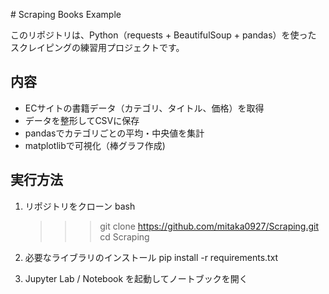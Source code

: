  # Scraping Books Example

このリポジトリは、Python（requests + BeautifulSoup + pandas）を使った
スクレイピングの練習用プロジェクトです。

## 内容
- ECサイトの書籍データ（カテゴリ、タイトル、価格）を取得
- データを整形してCSVに保存
- pandasでカテゴリごとの平均・中央値を集計
- matplotlibで可視化（棒グラフ作成)

## 実行方法
1. リポジトリをクローン
   bash
   >>> git clone https://github.com/mitaka0927/Scraping.git
   >>> cd Scraping

2. 必要なライブラリのインストール 
   pip install -r requirements.txt

3. Jupyter Lab / Notebook を起動してノートブックを開く
